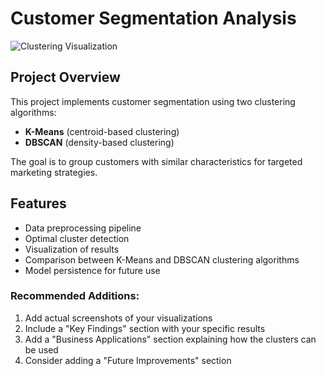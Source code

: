 # Customer Segmentation Analysis

![Clustering Visualization](kmeans_clusters_viz.png)

## Project Overview
This project implements customer segmentation using two clustering algorithms:
- **K-Means** (centroid-based clustering)
- **DBSCAN** (density-based clustering)

The goal is to group customers with similar characteristics for targeted marketing strategies.

## Features
- Data preprocessing pipeline
- Optimal cluster detection
- Visualization of results
- Comparison between K-Means and DBSCAN clustering algorithms
- Model persistence for future use

### Recommended Additions:
1. Add actual screenshots of your visualizations
2. Include a "Key Findings" section with your specific results
3. Add a "Business Applications" section explaining how the clusters can be used
4. Consider adding a "Future Improvements" section
